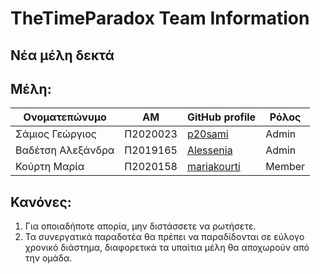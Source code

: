 # TheTimeParadox Team Information
## Νέα μέλη δεκτά

## Μέλη:
| Ονοματεπώνυμο | ΑΜ | GitHub profile | Ρόλος |
| -- | -- | -- | -- |
| Σάμιος Γεώργιος | Π2020023 | [p20sami](https://github.com/p20sami) | Admin |
| Βαδέτση Αλεξάνδρα | Π2019165 | [Alessenia](https://github.com/Alessenia) | Admin |
| Κούρτη Μαρία | Π2020158 | [mariakourti](https://github.com/mariakourti) | Member |

## Κανόνες:
1) Για οποιαδήποτε απορία, μην διστάσσετε να ρωτήσετε.
2) Τα συνεργατικά παραδοτέα θα πρέπει να παραδίδονται σε εύλογο χρονικό διάστημα, διαφορετικά τα υπαίτια μέλη θα αποχωρούν από την ομάδα.

